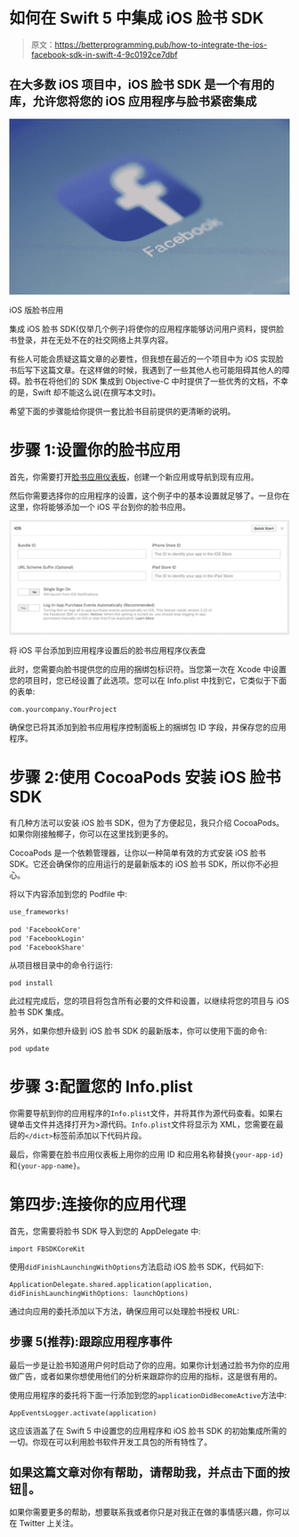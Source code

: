 # 如何在 Swift 5 中集成 iOS 脸书 SDK

> 原文：<https://betterprogramming.pub/how-to-integrate-the-ios-facebook-sdk-in-swift-4-9c0192ce7dbf>

## 在大多数 iOS 项目中，iOS 脸书 SDK 是一个有用的库，允许您将您的 iOS 应用程序与脸书紧密集成

![](img/a8b57d89a7df1bfa0657e228449c7d81.png)

iOS 版脸书应用

集成 iOS 脸书 SDK(仅举几个例子)将使你的应用程序能够访问用户资料，提供脸书登录，并在无处不在的社交网络上共享内容。

有些人可能会质疑这篇文章的必要性，但我想在最近的一个项目中为 iOS 实现脸书后写下这篇文章。在这样做的时候，我遇到了一些其他人也可能阻碍其他人的障碍。脸书在将他们的 SDK 集成到 Objective-C 中时提供了一些优秀的文档，不幸的是，Swift 却不能这么说(在撰写本文时)。

希望下面的步骤能给你提供一套比脸书目前提供的更清晰的说明。

# 步骤 1:设置你的脸书应用

首先，你需要打开[脸书应用仪表板](https://developers.facebook.com/apps)，创建一个新应用或导航到现有应用。

然后你需要选择你的应用程序的设置，这个例子中的基本设置就足够了。一旦你在这里，你将能够添加一个 iOS 平台到你的脸书应用。

![](img/43b1fd7d4d8b5309a46d25eb58bf4639.png)

将 iOS 平台添加到应用程序设置后的脸书应用程序仪表盘

此时，您需要向脸书提供您的应用的捆绑包标识符。当您第一次在 Xcode 中设置您的项目时，您已经设置了此选项。您可以在 Info.plist 中找到它，它类似于下面的表单:

```
com.yourcompany.YourProject
```

确保您已将其添加到脸书应用程序控制面板上的捆绑包 ID 字段，并保存您的应用程序。

# 步骤 2:使用 CocoaPods 安装 iOS 脸书 SDK

有几种方法可以安装 iOS 脸书 SDK，但为了方便起见，我只介绍 CocoaPods。如果你刚接触椰子，你可以在这里找到更多的。

CocoaPods 是一个依赖管理器，让你以一种简单有效的方式安装 iOS 脸书 SDK。它还会确保你的应用运行的是最新版本的 iOS 脸书 SDK，所以你不必担心。

将以下内容添加到您的 Podfile 中:

```
use_frameworks!

pod 'FacebookCore'
pod 'FacebookLogin'
pod 'FacebookShare'
```

从项目根目录中的命令行运行:

```
pod install
```

此过程完成后，您的项目将包含所有必要的文件和设置，以继续将您的项目与 iOS 脸书 SDK 集成。

另外，如果你想升级到 iOS 脸书 SDK 的最新版本，你可以使用下面的命令:

```
pod update
```

# 步骤 3:配置您的 Info.plist

你需要导航到你的应用程序的`Info.plist`文件，并将其作为源代码查看。如果右键单击文件并选择打开为>源代码。`Info.plist`文件将显示为 XML，您需要在最后的`</dict>`标签前添加以下代码片段。

最后，你需要在脸书应用仪表板上用你的应用 ID 和应用名称替换`{your-app-id}`和`{your-app-name}`。

# 第四步:连接你的应用代理

首先，您需要将脸书 SDK 导入到您的 AppDelegate 中:

```
import FBSDKCoreKit
```

使用`didFinishLaunchingWithOptions`方法启动 iOS 脸书 SDK，代码如下:

```
ApplicationDelegate.shared.application(application, didFinishLaunchingWithOptions: launchOptions)
```

通过向应用的委托添加以下方法，确保应用可以处理脸书授权 URL:

## 步骤 5(推荐):跟踪应用程序事件

最后一步是让脸书知道用户何时启动了你的应用。如果你计划通过脸书为你的应用做广告，或者如果你想使用他们的分析来跟踪你的应用的指标，这是很有用的。

使用应用程序的委托将下面一行添加到您的`applicationDidBecomeActive`方法中:

```
AppEventsLogger.activate(application)
```

这应该涵盖了在 Swift 5 中设置您的应用程序和 iOS 脸书 SDK 的初始集成所需的一切。你现在可以利用脸书软件开发工具包的所有特性了。

## 如果这篇文章对你有帮助，请帮助我，并点击下面的按钮👏。

如果你需要更多的帮助，想要联系我或者你只是对我正在做的事情感兴趣，你可以在 Twitter 上关注。